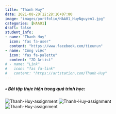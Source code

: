 ```yaml
---
title: "Thanh Huy"
date: 2021-08-20T12:28:16+07:00
image: "images/portfolio/HAA01_HuyNguyen1.jpg"
categories: [HAA01]
draft: false
student_info:
- name: "Thanh Huy"
  icon: "fas fa-user"
  content: "https://www.facebook.com/tieunun"
- name: "Công việc"
  icon: "fas fa-palette"
  content: "2D Artist"
# - name: "Link"
#   icon: "fas fa-link"
#   content: "https://artstation.com/Thanh-Huy"
---
```



##### • Bài tập thực hiện trong quá trình học:

![Thanh-Huy-assignment](/images/portfolio/HAA01_HuyNguyen2.jpg)
![Thanh-Huy-assignment](/images/portfolio/HAA01_HuyNguyen3.jpg)
![Thanh-Huy-assignment](/images/portfolio/HAA01_HuyNguyen4.jpg)



<!-- ##### • Nhận xét sau khoá học: -->
